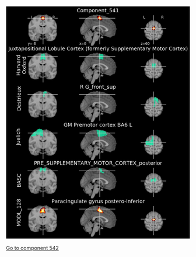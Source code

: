 


![541](preliminary/541.jpg "Component 541")

[Go to component 542](https://parietal-inria.github.io/MODL_atlas/1024/542 "Component 542")